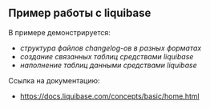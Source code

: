 ﻿## Пример работы с liquibase

В примере демонстрируется:
* *структура файлов changelog-ов в разных форматах*
* *создание связанных таблиц средствами liquibase*
* *наполнение таблиц данными средствами liquibase*

Ссылка на документацию: 
* https://docs.liquibase.com/concepts/basic/home.html